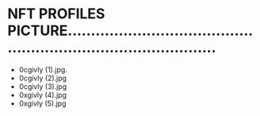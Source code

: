 # NFT PROFILES PICTURE.....................................................................................
- 0cgivly (1).jpg.
- 0cgivly (2).jpg
- 0cgivly (3).jpg
- 0xgivly (4).jpg
- 0xgivly (5).jpg
